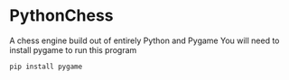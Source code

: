 # PythonChess
A chess engine build out of entirely Python and Pygame
You will need to install pygame to run this program
```python
pip install pygame
```
